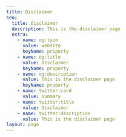 ```yaml
---
title: Disclaimer
seo:
  title: Disclaimer
  description: This is the disclaimer page
  extra:
    - name: og:type
      value: website
      keyName: property
    - name: og:title
      value: Disclaimer
      keyName: property
    - name: og:description
      value: This is the disclaimer page
      keyName: property
    - name: twitter:card
      value: summary
    - name: twitter:title
      value: Disclaimer
    - name: twitter:description
      value: This is the disclaimer page
layout: page
---
```

